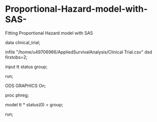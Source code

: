 # Proportional-Hazard-model-with-SAS-
Fitting Proportional Hazard model with SAS 

data clinical_trial;

infile "/home/u49706966/AppliedSurvivalAnalysis/Clinical Trial.csv" dsd firstobs=2; 

input tt status group;

run;



ODS GRAPHICS On;

proc phreg;

model tt * status(0) = group;

run;

